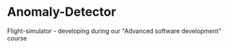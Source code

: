 # Anomaly-Detector

Flight-simulator - developing during our "Advanced software development" course
